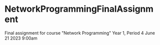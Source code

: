 # NetworkProgrammingFinalAssignment

Final assignment for course "Network Programming"
Year 1, Period 4
June 21 2023 9:00am
